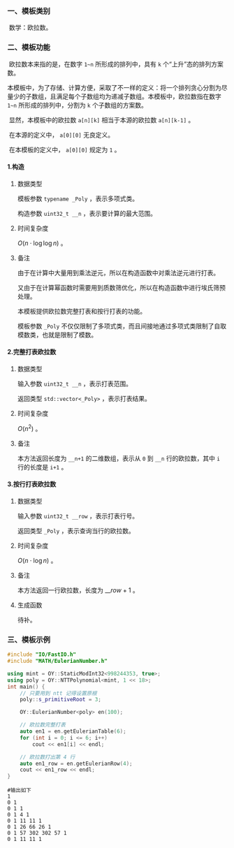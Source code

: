 ### 一、模板类别

​	数学：欧拉数。

### 二、模板功能

​	欧拉数本来指的是，在数字 `1~n` 所形成的排列中，具有 `k` 个“上升”态的排列方案数。

​	本模板中，为了存储、计算方便，采取了不一样的定义：将一个排列贪心分割为尽量少的子数组，且满足每个子数组均为递减子数组。本模板中，欧拉数指在数字 `1~n` 所形成的排列中，分割为 `k` 个子数组的方案数。

​	显然，本模板中的欧拉数 `a[n][k]` 相当于本源的欧拉数 `a[n][k-1]` 。

​	在本源的定义中， `a[0][0]` 无良定义。

​	在本模板的定义中， `a[0][0]` 规定为 `1` 。

#### 1.构造

1. 数据类型

   模板参数 `typename _Poly` ，表示多项式类。

   构造参数 `uint32_t __n` ，表示要计算的最大范围。

2. 时间复杂度

   $O(n\cdot\log\log n)$ 。

3. 备注

   由于在计算中大量用到乘法逆元，所以在构造函数中对乘法逆元进行打表。
   
   又由于在计算幂函数时需要用到质数筛优化，所以在构造函数中进行埃氏筛预处理。
   
   本模板提供欧拉数完整打表和按行打表的功能。
   
   模板参数 `_Poly` 不仅仅限制了多项式类，而且间接地通过多项式类限制了自取模数类，也就是限制了模数。


#### 2.完整打表欧拉数

1. 数据类型

   输入参数 `uint32_t __n` ，表示打表范围。

   返回类型 `std::vector<_Poly>` ，表示打表结果。

2. 时间复杂度

   $O(n^2)$ 。
   
3. 备注

   本方法返回长度为 `__n+1` 的二维数组，表示从 `0` 到 `__n` 行的欧拉数，其中 `i` 行的长度是 `i+1` 。

#### 3.按行打表欧拉数

1. 数据类型

   输入参数 `uint32_t __row` ，表示打表行号。

   返回类型 `_Poly` ，表示查询当行的欧拉数。

2. 时间复杂度

   $O(n\cdot\log n)$ 。
   
3. 备注

   本方法返回一行欧拉数，长度为 $\_\_row+1$ 。
   
4. 生成函数

   待补。

### 三、模板示例

```c++
#include "IO/FastIO.h"
#include "MATH/EulerianNumber.h"

using mint = OY::StaticModInt32<998244353, true>;
using poly = OY::NTTPolynomial<mint, 1 << 18>;
int main() {
    // 只要用到 ntt 记得设置原根
    poly::s_primitiveRoot = 3;

    OY::EulerianNumber<poly> en(100);

    // 欧拉数完整打表
    auto en1 = en.getEulerianTable(6);
    for (int i = 0; i <= 6; i++)
        cout << en1[i] << endl;

    // 欧拉数打出第 4 行
    auto en1_row = en.getEulerianRow(4);
    cout << en1_row << endl;
}
```

```
#输出如下
1 
0 1 
0 1 1 
0 1 4 1 
0 1 11 11 1 
0 1 26 66 26 1 
0 1 57 302 302 57 1 
0 1 11 11 1 

```

